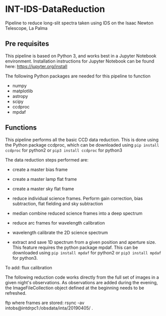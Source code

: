 # INT-IDS-DataReduction
Pipeline to reduce long-slit spectra taken using IDS on the Isaac Newton Telescope, La Palma

## Pre requisites
This pipeline is based on Python 3, and works best in a Jupyter Notebook environment. Installation instructions for Jupyter Notebook can be found here: https://jupyter.org/install

The following Python packages are needed for this pipeline to function
- numpy
- matplotlib
- astropy
- scipy
- ccdproc
- mpdaf

## Functions

This pipeline performs all the basic CCD data reduction. This is done using the Python package ccdproc, which can be downloaded using `pip install ccdproc` for python2 or `pip3 install ccdproc` for python3

The data reduction steps performed are:
- create a master bias frame
- create a master lamp flat frame
- create a master sky flat frame

- reduce individual science frames. Perform gain correction, bias subtraction, flat fielding and sky subtraction
- median combine reduced science frames into a deep spectrum

- reduce arc frames for wavelength calibration

- wavelength calibrate the 2D science spectrum
- extract and save 1D spectrum from a given position and aperture size. This feature requires the python package mpdaf. This can be downloaded using `pip install mpdaf` for python2 or `pip3 install mpdaf` for python3.

To add: flux calibration

The following reduction code works directly from the full set of images in a given night's observations. As observations are added during the evening, the ImageFileCollection object defined at the beginning needs to be refreshed.

ftp where frames are stored: rsync -av intobs@intdrpc1:/obsdata/inta/20190405/ .
